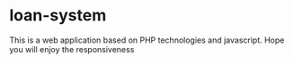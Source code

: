 # loan-system
This is a web application based on PHP technologies and javascript. Hope you will enjoy the responsiveness
